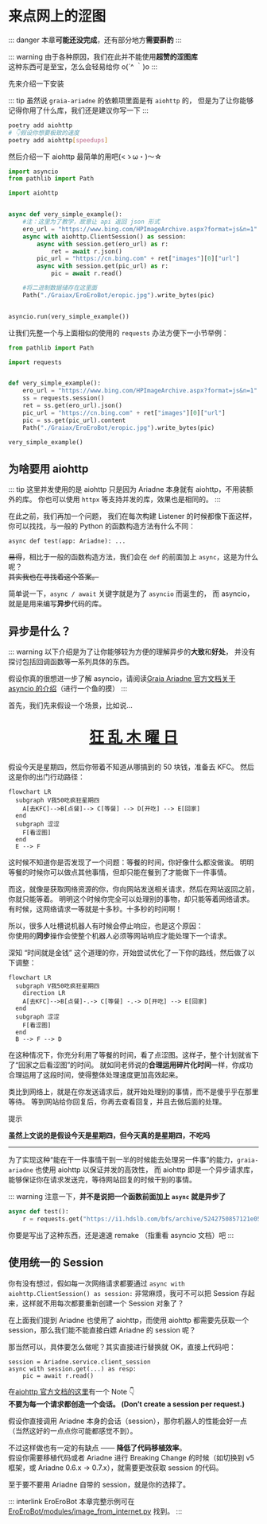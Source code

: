 # 来点网上的涩图

::: danger
本章**可能还没完成**，还有部分地方**需要斟酌**
:::

::: warning
由于各种原因，我们在此并不能使用**超赞的涩图库**
<br><Curtain>这种东西可是至宝，怎么会轻易给你 o(´^ ｀)o</Curtain>
:::

先来介绍一下安装

::: tip
虽然说 `graia-ariadne` 的依赖项里面是有 `aiohttp` 的，
但是为了让你能够记得你用了什么库，我们还是建议你写一下
:::

```bash
poetry add aiohttp
# 👇假设你想要极致的速度
poetry add aiohttp[speedups]
```

然后介绍一下 aiohttp 最简单的用吧(<ゝω・)～☆

```python
import asyncio
from pathlib import Path

import aiohttp


async def very_simple_example():
    #注：这里为了教学，故意让 api 返回 json 形式
    ero_url = "https://www.bing.com/HPImageArchive.aspx?format=js&n=1"
    async with aiohttp.ClientSession() as session:
        async with session.get(ero_url) as r:
            ret = await r.json()
        pic_url = "https://cn.bing.com" + ret["images"][0]["url"]
        async with session.get(pic_url) as r:
            pic = await r.read()

    #将二进制数据储存在这里面
    Path("./Graiax/EroEroBot/eropic.jpg").write_bytes(pic)


asyncio.run(very_simple_example())
```

让我们先整一个与上面相似的使用的 `requests` 办法方便下一小节举例：

```python
from pathlib import Path

import requests


def very_simple_example():
    ero_url = "https://www.bing.com/HPImageArchive.aspx?format=js&n=1"
    ss = requests.session()
    ret = ss.get(ero_url).json()
    pic_url = "https://cn.bing.com" + ret["images"][0]["url"]
    pic = ss.get(pic_url).content
    Path("./Graiax/EroEroBot/eropic.jpg").write_bytes(pic)

very_simple_example()
```

## 为啥要用 aiohttp

::: tip
这里并发使用的是 aiohttp 只是因为 Ariadne 本身就有 aiohttp，不用装额外的库。
你也可以使用 `httpx` 等支持并发的库，效果也是相同的。
:::

在此之前，我们再加一个问题，
我们在每次构建 Listener 的时候都像下面这样，你可以找找，与一般的 Python 的函数构造方法有什么不同：

```python:no-line-numbers
async def test(app: Ariadne): ...
```

~~易得~~，相比于一般的函数构造方法，我们会在 `def` 的前面加上 `async`，这是为什么呢？  
~~其实我也在寻找着这个答案。~~

简单说一下，`async / await` 关键字就是为了 `asyncio` 而诞生的，
而 asyncio，就是是用来编写**异步**代码的库。

## 异步是什么？

::: warning
以下介绍是为了让你能够较为方便的理解异步的**大致**和**好处**，
并没有探讨包括回调函数等一系列具体的东西。

假设你真的很想进一步了解 asyncio，请阅读[Graia Ariadne 官方文档关于 asyncio 的介绍](https://graia.readthedocs.io/ariadne/appendix/asyncio-intro/)（进行一个鱼的摸）
:::

首先，我们先来假设一个场景，比如说...
<p align="center" style="font-size: 30px"><strong><a href="https://zh.moegirl.org.cn/%E7%96%AF%E7%8B%82%E6%98%9F%E6%9C%9F%E5%9B%9B"  target="_blank">狂 乱 木 曜 日</a></strong></p>

假设今天是星期四，然后你带着不知道从哪搞到的 50 块钱，准备去 KFC。
然后这是你的出门行动路径：

```mermaid
flowchart LR
  subgraph V我50吃疯狂星期四
    A[去KFC]-->B[点餐]--> C[等餐] --> D[开吃] --> E[回家]
  end
  subgraph 涩涩
    F[看涩图]
  end
  E --> F
```

这时候不知道你是否发现了一个问题：等餐的时间，你好像什么都没做诶。
明明等餐的时候你可以做点其他事情，但却只能在餐到了才能做下一件事情。

而这，就像是获取网络资源的你，你向网站发送相关请求，然后在网站返回之前，你就只能等着。
明明这个时候你完全可以处理别的事物，却只能等着网络请求。
有时候，这网络请求一等就是十多秒。十多秒的时间啊！

所以，很多人吐槽说机器人有时候会停止响应，也是这个原因：  
你使用的**同步**操作会使整个机器人必须等网站响应才能处理下一个请求。

深知 “时间就是金钱” 这个道理的你，开始尝试优化了一下你的路线，然后做了以下调整：

```mermaid
flowchart LR
  subgraph V我50吃疯狂星期四
    direction LR
    A[去KFC]-->B[点餐]-.-> C[等餐] -.-> D[开吃] --> E[回家]
  end
  subgraph 涩涩
    F[看涩图]
  end
  B --> F --> D

```

在这种情况下，你充分利用了等餐的时间，看了点涩图。这样子，整个计划就省下了“回家之后看涩图”的时间。
就如同老师说的**合理运用碎片化时间**一样，你成功合理运用了这段时间，使得整体处理速度更加高效起来。

类比到网络上，就是在你发送请求后，就开始处理别的事情，而不是傻乎乎在那里等待。
等到网站给你回复后，你再去查看回复，并且去做后面的处理。

<div v-if="new Date().getDay() == 4">
  <div class="custom-container tip">
    <p class="custom-container-title">提示</p>
    <p><strong>虽然上文说的是假设今天是星期四，但今天真的是星期四，不吃吗</strong></p>
  </div>
  <hr/>
</div>

为了实现这种“能在干一件事情干到一半的时候能去处理另一件事”的能力，`graia-ariadne` 也使用 aiohttp 以保证并发的高效性，
而 aiohttp 即是一个异步请求库，能够保证你在请求发送完，等待网站回复的时候干别的事情。

::: warning
注意一下，**并不是说把一个函数前面加上 `async` 就是异步了**

```python
async def test():
    r = requests.get("https://i1.hdslb.com/bfs/archive/5242750857121e05146d5d5b13a47a2a6dd36e98.jpg")
```

你要是写出了这种东西，还是速速 remake （指重看 asyncio 文档）吧
:::

## 使用统一的 Session

你有没有想过，假如每一次网络请求都要通过 `async with aiohttp.ClientSession() as session:`
非常麻烦，我可不可以把 Session 存起来，这样就不用每次都要重新创建一个 Session 对象了？

在上面我们提到 Ariadne 也使用了 aiohttp，而使用 aiohttp 都需要先获取一个 session，那么我们能不能直接白嫖
Ariadne 的 session 呢？

那当然可以，具体要怎么做呢？其实直接进行替换就 OK，直接上代码吧：

```python:no-line-numbers
session = Ariadne.service.client_session
async with session.get(...) as resp:
    pic = await r.read()
```

在[aiohttp 官方文档的这里](https://docs.aiohttp.org/en/stable/client_quickstart.html#make-a-request)有一个 Note 👇  
**不要为每一个请求都创造一个会话。 (Don’t create a session per request.)**

假设你直接调用 Ariadne 本身的会话（session），那你机器人的性能会好一点（当然这好的一点点你可能都感觉不到）。

不过这样做也有一定的有缺点 —— **降低了代码移植效率**。  
假设你需要移植代码或者 Ariadne 进行 Breaking Change 的时候（如切换到 v5 框架，或 Ariadne 0.6.x -> 0.7.x），就需要更改获取 session 的代码。

至于要不要用 Ariadne 自带的 session，就是你的选择了。

::: interlink EroEroBot
本章完整示例可在 [EroEroBot/modules/image_from_internet.py](https://github.com/GraiaCommunity/EroEroBot/blob/master/modules/image_from_internet.py) 找到。
:::
